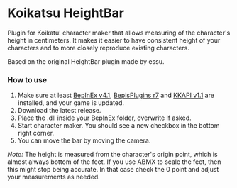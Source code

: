 # Koikatsu HeightBar
Plugin for Koikatu! character maker that allows measuring of the character's height in centimeters. It makes it easier to have consistent height of your characters and to more closely reproduce existing characters.

Based on the original HeightBar plugin made by essu.

### How to use
1. Make sure at least [BepInEx v4.1](https://github.com/BepInEx/BepInEx), [BepisPlugins r7](https://github.com/bbepis/BepisPlugins) and [KKAPI v1.1](https://github.com/ManlyMarco/KKAPI) are installed, and your game is updated.
2. Download the latest release.
3. Place the .dll inside your BepInEx folder, overwrite if asked.
4. Start character maker. You should see a new checkbox in the bottom right corner.
5. You can move the bar by moving the camera.

*Note:* The height is measured from the character's origin point, which is almost always bottom of the feet. If you use ABMX to scale the feet, then this might stop being accurate. In that case check the 0 point and adjust your measurements as needed.
